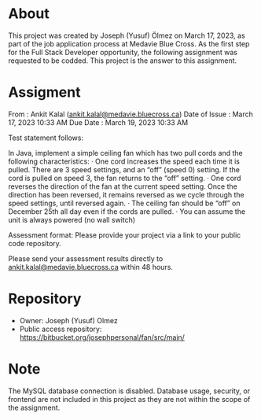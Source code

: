 # About

This project was created by Joseph (Yusuf) Ölmez on March 17, 2023, as part of the job application process at Medavie Blue Cross.
As the first step for the Full Stack Developer opportunity, the following assignment was requested to be codded.
This project is the answer to this assignment.

# Assigment

From : Ankit Kalal (ankit.kalal@medavie.bluecross.ca)
Date of Issue : March 17, 2023 10:33 AM
Due Date : March 19, 2023 10:33 AM

Test statement follows:

In Java, implement a simple ceiling fan which has two pull cords and the following characteristics:
· One cord increases the speed each time it is pulled. There are 3 speed settings, and an “off” (speed 0) setting. If the cord is pulled on speed 3, the fan returns to the “off” setting.
· One cord reverses the direction of the fan at the current speed setting. Once the direction has been reversed, it remains reversed as we cycle through the speed settings, until reversed again.
· The ceiling fan should be “off” on December 25th all day even if the cords are pulled.
· You can assume the unit is always powered (no wall switch)

Assessment format: Please provide your project via a link to your public code repository.

Please send your assessment results directly to ankit.kalal@medavie.bluecross.ca within 48 hours.

# Repository

- Owner: Joseph (Yusuf) Olmez
- Public access repository: https://bitbucket.org/josephpersonal/fan/src/main/

# Note

The MySQL database connection is disabled. Database usage, security, or frontend are not included in this project as they are not within the scope of the assignment.

